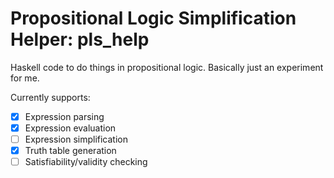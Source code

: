 # Propositional Logic Simplification Helper: pls_help

Haskell code to do things in propositional logic. Basically just an experiment 
for me.

Currently supports:
- [x] Expression parsing
- [x] Expression evaluation
- [ ] Expression simplification
- [x] Truth table generation
- [ ] Satisfiability/validity checking
